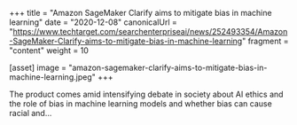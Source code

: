 +++
title = "Amazon SageMaker Clarify aims to mitigate bias in machine learning"
date = "2020-12-08"
canonicalUrl = "https://www.techtarget.com/searchenterpriseai/news/252493354/Amazon-SageMaker-Clarify-aims-to-mitigate-bias-in-machine-learning"
fragment = "content"
weight = 10

[asset]
    image = "amazon-sagemaker-clarify-aims-to-mitigate-bias-in-machine-learning.jpeg"
+++

The product comes amid intensifying debate in society about AI ethics and 
the role of bias in machine learning models and whether bias can cause 
racial and...
